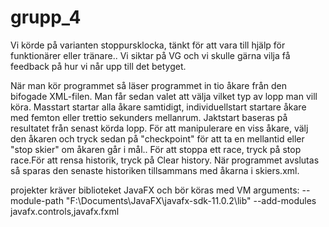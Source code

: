 # grupp_4
Vi körde på varianten stoppursklocka, tänkt för att vara till hjälp för funktionärer eller tränare.. 
Vi siktar på VG och vi skulle gärna vilja få feedback på hur vi når upp till det betyget.

När man kör programmet så läser programmet in tio åkare från den bifogade XML-filen. Man får sedan valet att välja vilket typ av lopp man vill köra. Masstart startar alla åkare samtidigt, individuellstart startare åkare med femton eller trettio sekunders mellanrum. Jaktstart baseras på resultatet från senast körda lopp. För att manipulerare en viss åkare, välj den åkaren och tryck sedan på "checkpoint" för att ta en mellantid eller "stop skier" om åkaren går i mål.. För att stoppa ett race, tryck på stop race.För att rensa historik, tryck på Clear history. När programmet avslutas så sparas den senaste historiken tillsammans med åkarna i skiers.xml.

projekter kräver biblioteket JavaFX och bör köras med VM arguments: --module-path "F:\Documents\JavaFX\javafx-sdk-11.0.2\lib" --add-modules javafx.controls,javafx.fxml
